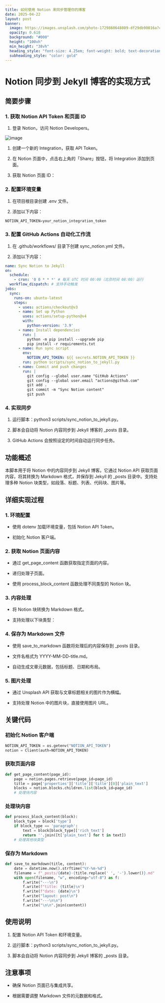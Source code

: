 ```yaml
---
title: 如何使用 Notion 来同步管理你的博客
date: 2025-04-22
layout: post
banner:
  image: https://images.unsplash.com/photo-1729860648809-df29db90016a?crop=entropy&cs=tinysrgb&fit=max&fm=jpg&ixid=M3w2OTIwMzJ8MHwxfHJhbmRvbXx8fHx8fHx8fDE3NDUzMTczMjJ8&ixlib=rb-4.0.3&q=80&w=1080
  opacity: 0.618
  background: "#000"
  height: "100vh"
  min_height: "38vh"
  heading_style: "font-size: 4.25em; font-weight: bold; text-decoration: underline"
  subheading_style: "color: gold"
---
```


# Notion 同步到 Jekyll 博客的实现方式

## 简要步骤

### 1. 获取 Notion API Token 和页面 ID

1. 登录 Notion，访问 Notion Developers。

![image](https://prod-files-secure.s3.us-west-2.amazonaws.com/a7a0cc5a-89b9-4cda-8686-1fba0ca52f40/d19c1afe-dea5-4312-9333-786b0ba83054/image.png?X-Amz-Algorithm=AWS4-HMAC-SHA256&X-Amz-Content-Sha256=UNSIGNED-PAYLOAD&X-Amz-Credential=ASIAZI2LB4665PRKIOBZ%2F20250422%2Fus-west-2%2Fs3%2Faws4_request&X-Amz-Date=20250422T102202Z&X-Amz-Expires=3600&X-Amz-Security-Token=IQoJb3JpZ2luX2VjEEoaCXVzLXdlc3QtMiJIMEYCIQCWBk5mLZh6R3LBCyFW8dO2M2gL%2B1CTUwLIb0qr5p3WzQIhAJ7MDaxRh%2Bq%2FveFUJ%2Bmlh%2B%2F5zXO6cHq%2BXFLm%2BeauS2VsKogECNP%2F%2F%2F%2F%2F%2F%2F%2F%2F%2FwEQABoMNjM3NDIzMTgzODA1Igy%2BF0tl0m7O5sXy%2Bqwq3AM1do%2BGZBJGcXofig2lhBLAlzOOxnoiFVYqJRZtmcnrks4bG6Pdzz0KZBipPjOipacJoUZYPw1qY%2Fj7SJNJuWXf6rObsEbCS8e9pQz7JiR4dPv4fJhXk5oQfyjMiDNfv4gt3F4Uivujna7vYOoRcWIl%2B%2BnFtVEANo7HMuhCsnVcq9BE%2FAbiuv7Ra5fMRSJgBmWx87ikImFbc8YpCYkH%2BvmTYLrMoeVf%2F%2Buc%2FcfJ3mVQyXLlaNmC1TvW34WG85vmFFzabfivg1PyigmaUpN1ghEYEi6ogmqxUqNHCbV1P2iezJUrZJkAFb2GvvTvTGCuHUagdFqJheUpedD0E2085i%2BLCfRx%2FWHPpm1o5YhXKq%2FBEcw4PSJUoeU1gVOP47S6J79MvPuIcEP0vi9cylz9CZUfjrFrPnW8QWtvUwtRhgma51uLZmbJiTy4v%2FfqifZRu0%2BLd%2FzAl2duV2EVY6ikOF3ce2o1c562VTRx6Rn7dPRclmcvriNnbh7Hi%2BqzeJdPmqI8qDwIjL2TEya6eZ8O1Rhyv7jnKV7hqy4uOb0pgFXFNizm%2FOWQyA6pvVQ1av7CNLySwE5TCasjpl6OPzIiL8rvY%2FJ6GlhUew8N3ESSl6aL18SnWkIkRm0RRsPwWzDXwp3ABjqkATJbfhSAvZ0bStnG2jj1Y50PErF417giL15s5WyRRj4ALvR9WH%2Bw8rooiDeor%2BgDcpLecdEYtmIK6zmOJktjDLrp3Vpkn9wtZb0ZwHYFkAo83%2BWilgbNeXRhgj9WhktK9VZKT1JGgWJmPeSjYaoSRVecT8P11p%2BeyRTdp3EzhEpHtZVMI20ati7bMM0YF2oKDeUsjjPxmJr%2BDFG450D9yl5S7QII&X-Amz-Signature=f24e986496b307f5a6c304ee20faac1dbe45ec97a55666874368fee5e211c944&X-Amz-SignedHeaders=host&x-id=GetObject)

1. 创建一个新的 Integration，获取 API Token。

1. 在 Notion 页面中，点击右上角的「Share」按钮，将 Integration 添加到页面。

1. 获取 Notion 页面 ID：


### 2. 配置环境变量

1. 在项目根目录创建 .env 文件。

1. 添加以下内容：

```javascript
NOTION_API_TOKEN=your_notion_integration_token
```

### 3. 配置 GitHub Actions 自动化工作流

1. 在 .github/workflows/ 目录下创建 sync_notion.yml 文件。

1. 添加以下内容：

```yaml
name: Sync Notion to Jekyll
on:
  schedule:
    - cron: '0 0 * * *' # 每天 UTC 时间 00:00（北京时间 08:00）运行
  workflow_dispatch: # 支持手动触发
jobs:
  sync:
    runs-on: ubuntu-latest
    steps:
      - uses: actions/checkout@v3
      - name: Set up Python
        uses: actions/setup-python@v4
        with:
          python-version: '3.9'
      - name: Install dependencies
        run: |
          python -m pip install --upgrade pip
          pip install -r requirements.txt
      - name: Run sync script
        env:
          NOTION_API_TOKEN: ${{ secrets.NOTION_API_TOKEN }}
        run: python scripts/sync_notion_to_jekyll.py
      - name: Commit and push changes
        run: |
          git config --global user.name "GitHub Actions"
          git config --global user.email "actions@github.com"
          git add .
          git commit -m "Sync Notion content"
          git push
```

### 4. 实现同步

1. 运行脚本：python3 scripts/sync_notion_to_jekyll.py。

1. 脚本会自动将 Notion 内容同步到 Jekyll 博客的 _posts 目录。

1. GitHub Actions 会按照设定的时间自动运行同步任务。

## 功能概述

本脚本用于将 Notion 中的内容同步到 Jekyll 博客。它通过 Notion API 获取页面内容，将其转换为 Markdown 格式，并保存到 Jekyll 的 _posts 目录中。支持处理多种 Notion 块类型，如段落、标题、列表、代码块、图片等。

## 详细实现过程

### 1. 环境配置

- 使用 dotenv 加载环境变量，包括 Notion API Token。

- 初始化 Notion 客户端。

### 2. 获取 Notion 页面内容

- 通过 get_page_content 函数获取指定页面的内容。

- 递归处理子页面。

- 使用 process_block_content 函数处理不同类型的 Notion 块。

### 3. 内容处理

- 将 Notion 块转换为 Markdown 格式。

- 支持处理以下块类型：


### 4. 保存为 Markdown 文件

- 使用 save_to_markdown 函数将处理后的内容保存到 _posts 目录。

- 文件名格式为 YYYY-MM-DD-title.md。

- 自动生成文章元数据，包括标题、日期和布局。

### 5. 图片处理

- 通过 Unsplash API 获取与文章标题相关的图片作为横幅。

- 支持处理 Notion 中的图片块，直接使用图片 URL。

## 关键代码

### 初始化 Notion 客户端

```python
NOTION_API_TOKEN = os.getenv("NOTION_API_TOKEN")
notion = Client(auth=NOTION_API_TOKEN)
```

### 获取页面内容

```python
def get_page_content(page_id):
    page = notion.pages.retrieve(page_id=page_id)
    title = page['properties']['title']['title'][0]['plain_text']
    blocks = notion.blocks.children.list(block_id=page_id)
    # 处理块内容
```

### 处理块内容

```python
def process_block_content(block):
    block_type = block['type']
    if block_type == 'paragraph':
        text = block[block_type]['rich_text']
        return ''.join([t['plain_text'] for t in text])
    # 处理其他块类型
```

### 保存为 Markdown

```python
def save_to_markdown(title, content):
    date = datetime.now().strftime("%Y-%m-%d")
    filename = f"_posts/{date}-{title.replace(' ', '-').lower()}.md"
    with open(filename, "w", encoding="utf-8") as f:
        f.write("---\n")
        f.write(f"title: {title}\n")
        f.write(f"date: {date}\n")
        f.write("layout: post\n")
        f.write("---\n\n")
        f.write("\n\n".join(content))
```

## 使用说明

1. 配置 Notion API Token 和环境变量。

1. 运行脚本：python3 scripts/sync_notion_to_jekyll.py。

1. 脚本会自动将 Notion 内容同步到 Jekyll 博客的 _posts 目录。

## 注意事项

- 确保 Notion 页面已与集成共享。

- 根据需要调整 Markdown 文件的元数据和格式。